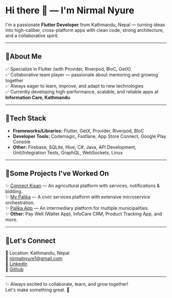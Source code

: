 # Hi there 👋 — I'm Nirmal Nyure

I'm a passionate **Flutter Developer** from Kathmandu, Nepal — turning ideas into high-caliber, cross-platform apps with clean code, strong architecture, and a collaborative spirit.

---

## 🔹About Me

✅ Specialize in Flutter (with Provider, Riverpod, BloC, GetX)  
✅ Collaborative team player — passionate about mentoring and growing together  
✅ Always eager to learn, improve, and adapt to new technologies  
✅ Currently developing high-performance, scalable, and reliable apps at **Information Care, Kathmandu**  

---

## 🔹Tech Stack

- **Frameworks/Libraries:** Flutter, GetX, Provider, Riverpod, BloC
- **Developer Tools:** Codemagic, Fastlane, App Store Connect, Google Play Console
- **Other:** Firebase, SQLite, Hive, C#, Java, API Development, Unit/Integration Tests, GraphQL, WebSockets, Linux

---

## 🔹Some Projects I've Worked On

✨ [Connect Kisan](https://play.google.com/store/apps/details?id=com.cliffbyte.krishi_hub) — An agricultural platform with services, notifications & bidding.  
✨ [My Palika](https://play.google.com/store/apps/details?id=com.informationcare.metro_appointment_user) — A civic services platform with extensive microservice orchestration.  
✨ [Palika App](https://play.google.com/store/apps/details?id=com.informationcare.metro_appointment_user) — An intermediary platform for multiple municipalities.  
✨ **Other:** Pay Well (Wallet App), InfoCare CRM, Product Tracking App, and more.

---

## 🔹Let's Connect

📍 Location: Kathmandu, Nepal  
📧 [nirmalnyure1@gmail.com](mailto:nirmalnyure1@gmail.com)  
🔹 [LinkedIn](https://www.linkedin.com/in/nirmal-nyure-aa8602189)   
🔹 [Github](https://github.com/nirmalnyure1/)    

---

✨ Always excited to collaborate, learn, and grow together!  
Let's make something great. 🚀  
